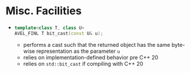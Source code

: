 # Misc. Facilities
* ```c++
  template<class T, class U>
  AVEL_FINL T bit_cast(const U& u);
  ```
  * performs a cast such that the returned object has the same byte-wise 
    representation as the parameter `u`
  * relies on implementation-defined behavior pre C++ 20
  * relies on `std::bit_cast` if compiling with C++ 20